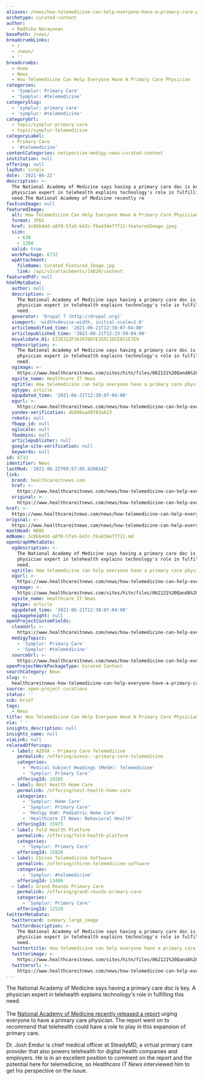 ```yaml
---
aliases: /news/how-telemedicine-can-help-everyone-have-a-primary-care-physician
archetype: curated-content
author:
  - Radhika Narayanan
basePath: /news/
breadcrumbLinks:
  - /
  - /news/
  - ''
breadcrumbs:
  - Home
  - News
  - How Telemedicine Can Help Everyone Have A Primary Care Physician
categories:
  - 'Symplur: Primary Care'
  - 'Symplur: #telemedicine'
categorySlug:
  - 'symplur: primary care'
  - 'symplur: #telemedicine'
categoryUrl:
  - topic/symplur-primary-care
  - topic/symplur-telemedicine
categoryLabel:
  - Primary Care
  - '#telemedicine'
contentCategories: netspective-medigy-news-curated-content
institution: null
offering: null
layOut: single
date: '2021-06-22'
description: >-
  The National Academy of Medicine says having a primary care doc is key. A
  physician expert in telehealth explains technology's role in fulfilling this
  need.The National Academy of Medicine recently re
favIconImage: null
featuredImage:
  alt: How Telemedicine Can Help Everyone Have A Primary Care Physician
  format: JPEG
  href: 3c86b4dd-a8f0-5fa5-b42c-f6a434e77f12-featuredImage.jpeg
  size:
    - 630
    - 1200
  valid: true
  workPackage: 6732
  wpAttachment:
    fileName: Curated_Featured_Image.jpg
    link: /api/v3/attachments/14820/content
featuredPdf: null
htmlMetaData:
  author: null
  description: >-
    The National Academy of Medicine says having a primary care doc is key. A
    physician expert in telehealth explains technology's role in fulfilling this
    need.
  generator: 'Drupal 7 (http://drupal.org)'
  viewport: 'width=device-width, initial-scale=1.0'
  articlemodified_time: '2021-06-21T12:38:07-04:00'
  articlepublished_time: '2021-06-21T12:23:50-04:00'
  msvalidate.01: E23E222F362070D7E155C1DCE851E7E9
  ogdescription: >-
    The National Academy of Medicine says having a primary care doc is key. A
    physician expert in telehealth explains technology's role in fulfilling this
    need.
  ogimage: >-
    https://www.healthcareitnews.com/sites/hitn/files/062121%20QandA%20Telemed%20SteadyMD%201200.jpg
  ogsite_name: Healthcare IT News
  ogtitle: How telemedicine can help everyone have a primary care physician
  ogtype: article
  ogupdated_time: '2021-06-21T12:38:07-04:00'
  ogurl: >-
    https://www.healthcareitnews.com/news/how-telemedicine-can-help-everyone-have-primary-care-physician
  yandex-verification: 4b898aad0783a623
  robots: null
  fbapp_id: null
  oglocale: null
  fbadmins: null
  articlepublisher: null
  google-site-verification: null
  keywords: null
id: 6732
identifier: News
lastMod: '2021-06-22T09:57:05.420014Z'
link:
  brand: healthcareitnews.com
  href: >-
    https://www.healthcareitnews.com/news/how-telemedicine-can-help-everyone-have-primary-care-physician
  original: >-
    https://www.healthcareitnews.com/news/how-telemedicine-can-help-everyone-have-primary-care-physician
href: >-
  https://www.healthcareitnews.com/news/how-telemedicine-can-help-everyone-have-primary-care-physician
original: >-
  https://www.healthcareitnews.com/news/how-telemedicine-can-help-everyone-have-primary-care-physician
mastHead: NEWS
mdName: 3c86b4dd-a8f0-5fa5-b42c-f6a434e77f12.md
openGraphMetaData:
  ogdescription: >-
    The National Academy of Medicine says having a primary care doc is key. A
    physician expert in telehealth explains technology's role in fulfilling this
    need.
  ogtitle: How telemedicine can help everyone have a primary care physician
  ogurl: >-
    https://www.healthcareitnews.com/news/how-telemedicine-can-help-everyone-have-primary-care-physician
  ogimage: >-
    https://www.healthcareitnews.com/sites/hitn/files/062121%20QandA%20Telemed%20SteadyMD%201200.jpg
  ogsite_name: Healthcare IT News
  ogtype: article
  ogupdated_time: '2021-06-21T12:38:07-04:00'
  ogimageheight: null
openProjectCustomFields:
  cleanUrl: >-
    https://www.healthcareitnews.com/news/how-telemedicine-can-help-everyone-have-primary-care-physician
  medigyTopics:
    - 'Symplur: Primary Care'
    - 'Symplur: #telemedicine'
  sourceUrl: >-
    https://www.healthcareitnews.com/news/how-telemedicine-can-help-everyone-have-primary-care-physician
openProjectWorkPackageType: Curated Content
searchCategory: News
slug: >-
  healthcareitnews-how-telemedicine-can-help-everyone-have-a-primary-care-physician
source: open-project-curations
status: ''
sub: brief
tags:
  - News
title: How Telemedicine Can Help Everyone Have A Primary Care Physician
via: ' '
insights_description: null
insights_name: null
viaLink: null
relatedOfferings:
  - label: AZOVA - Primary Care Telemedicine
    permalink: /offering/azova---primary-care-telemedicine
    categories:
      - 'Medical Subject Headings (MeSH): Telemedicine'
      - 'Symplur: Primary Care'
    offeringId: 18205
  - label: Nest Health Home Care
    permalink: /offering/nest-health-home-care
    categories:
      - 'Symplur: Home Care'
      - 'Symplur: Primary Care'
      - 'Medigy HaH: Pediatric Home Care'
      - 'Healthcare IT News: Behavioral Health'
    offeringId: 15975
  - label: Fold Health Platform
    permalink: /offering/fold-health-platform
    categories:
      - 'Symplur: Primary Care'
    offeringId: 15826
  - label: Chiron Telemedicine Software
    permalink: /offering/chiron-telemedicine-software
    categories:
      - 'Symplur: #telemedicine'
    offeringId: 13406
  - label: Grand Rounds Primary Care
    permalink: /offering/grand-rounds-primary-care
    categories:
      - 'Symplur: Primary Care'
    offeringId: 12520
twitterMetaData:
  twittercard: summary_large_image
  twitterdescription: >-
    The National Academy of Medicine says having a primary care doc is key. A
    physician expert in telehealth explains technology's role in fulfilling this
    need.
  twittertitle: How telemedicine can help everyone have a primary care physician
  twitterimage: >-
    https://www.healthcareitnews.com/sites/hitn/files/062121%20QandA%20Telemed%20SteadyMD%201200.jpg
  twitterurl: >-
    https://www.healthcareitnews.com/news/how-telemedicine-can-help-everyone-have-primary-care-physician
---
```

<p>The National Academy of Medicine says having a primary care doc is key. A physician expert in telehealth explains technology's role in fulfilling this need.<br><br>The <a href="https://www.nationalacademies.org/news/2021/05/high-quality-primary-care-should-be-available-to-every-individual-in-the-u-s-says-new-report-payment-reform-telehealth-expansion-state-and-federal-policy-changes-recommended">National Academy of Medicine recently released a report</a> urging everyone to have a primary care physician. The report went on to recommend that telehealth could have a role to play in this expansion of primary care.</p><p>Dr. Josh Emdur is chief medical officer at SteadyMD, a virtual primary care provider that also powers telehealth for digital health companies and employers. He is in an excellent position to comment on the report and the potential here for telemedicine, so <i>Healthcare IT News</i> interviewed him to get his perspective on the issue.</p>